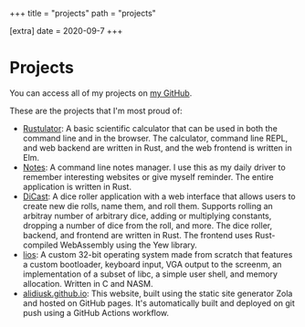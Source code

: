 +++
title = "projects"
path = "projects"

[extra]
date = 2020-09-7
+++

# Projects

You can access all of my projects on [my GitHub](https://github.com/alidiusk).

These are the projects that I'm most proud of:
* [Rustulator](https://github.com/alidiusk/rustulator): A basic scientific calculator that can be used in both the command line and in the browser. The calculator, command line REPL, and web backend are written in Rust, and the web frontend is written in Elm.
* [Notes](https://github.com/alidiusk/notes-rs): A command line notes manager. I use this as my daily driver to remember interesting websites or give myself reminder. The entire application is written in Rust.
* [DiCast](https://github.com/alidiusk/DiCast): A dice roller application with a web interface that allows users to create new die rolls, name them, and roll them. Supports rolling an arbitray number of arbitrary dice, adding or multiplying constants, dropping a number of dice from the roll, and more. The dice roller, backend, and frontend are written in Rust. The frontend uses Rust-compiled WebAssembly using the Yew library.
* [lios](https://github.com/alidiusk/lios): A custom 32-bit operating system made from scratch that features a custom bootloader, keyboard input, VGA output to the screenm, an implementation of a subset of libc, a simple user shell, and memory allocation. Written in C and NASM.
* [alidiusk.github.io](https://github.com/alidiusk/alidiusk.github.io): This website, built using the static site generator Zola and hosted on GitHub pages. It's automatically built and deployed on git push using a GitHub Actions workflow.
